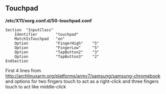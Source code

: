 
## Touchpad

**/etc/X11/xorg.conf.d/50-touchpad.conf**

```
Section  "InputClass"
    Identifier        "touchpad"
    MatchIsTouchpad   "on"
    Option            "FingerHigh"    "5"
    Option            "FingerLow"     "5"
    Option            "TapButton2"    "3"
    Option            "TapButton3"    "2"
EndSection
```

First 4 lines from http://archlinuxarm.org/platforms/armv7/samsung/samsung-chromebook and 
options for two fingers touch to act as a right-click and three fingers touch to act like middle-click
